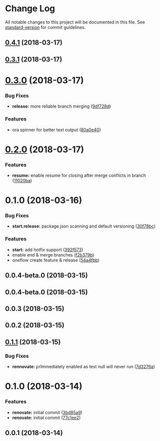 # Change Log

All notable changes to this project will be documented in this file. See [standard-version](https://github.com/conventional-changelog/standard-version) for commit guidelines.

<a name="0.4.1"></a>
## [0.4.1](https://github.com/TayloredTechnology/oneflow/compare/v0.3.1...v0.4.1) (2018-03-17)



<a name="0.3.1"></a>
## [0.3.1](https://github.com/TayloredTechnology/oneflow/compare/0.3.0...0.3.1) (2018-03-17)



<a name="0.3.0"></a>
# [0.3.0](https://github.com/TayloredTechnology/oneflow/compare/0.2.0...0.3.0) (2018-03-17)


### Bug Fixes

* **release:** more reliable branch merging ([9df728d](https://github.com/TayloredTechnology/oneflow/commit/9df728d))


### Features

* ora spinner for better text output ([80a0e40](https://github.com/TayloredTechnology/oneflow/commit/80a0e40))



<a name="0.2.0"></a>
# [0.2.0](https://github.com/TayloredTechnology/oneflow/compare/0.1.0...0.2.0) (2018-03-17)


### Features

* **resume:** enable resume for closing after merge conflicts in branch ([11020ba](https://github.com/TayloredTechnology/oneflow/commit/11020ba))



<a name="0.1.0"></a>
# 0.1.0 (2018-03-16)


### Bug Fixes

* **start.release:** package.json scanning and default versioning ([30f78bc](https://github.com/TayloredTechnology/oneflow/commit/30f78bc))


### Features

* **start:** add hotfix support ([392f573](https://github.com/TayloredTechnology/oneflow/commit/392f573))
* enable end & merge branches ([f2b379b](https://github.com/TayloredTechnology/oneflow/commit/f2b379b))
* oneflow create feature & release ([54a4fbb](https://github.com/TayloredTechnology/oneflow/commit/54a4fbb))



<a name="0.0.4-beta.0"></a>
## 0.0.4-beta.0 (2018-03-15)



<a name="0.0.4-beta.0"></a>
## 0.0.4-beta.0 (2018-03-15)



<a name="0.0.3"></a>
## 0.0.3 (2018-03-15)



<a name="0.0.2"></a>
## 0.0.2 (2018-03-15)



<a name="0.1.1"></a>
## [0.1.1](https://github.com/TayloredTechnology/renovate-config/compare/0.1.0...0.1.1) (2018-03-15)


### Bug Fixes

* **rennovate:** prImmediately enabled as test null will never run ([7d3276a](https://github.com/TayloredTechnology/renovate-config/commit/7d3276a))



<a name="0.1.0"></a>
# 0.1.0 (2018-03-14)


### Features

* **renovate:** initial commit ([3bd85a9](https://github.com/TayloredTechnology/renovate-config/commit/3bd85a9))
* **renovate:** initial commit ([77c1ee2](https://github.com/TayloredTechnology/renovate-config/commit/77c1ee2))



<a name="0.0.1"></a>
## 0.0.1 (2018-03-14)
